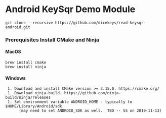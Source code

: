 
# Android KeySqr Demo Module

```
git clone --recursive https://github.com/dicekeys/read-keysqr-android.git
```

### Prerequisites Install CMake and Ninja

#### MacOS

```
brew install cmake
brew install ninja
```

#### Windows
```
 1. Download and install CMake version >= 3.15.0. https://cmake.org/
 1. Download ninja-build. https://github.com/ninja-build/ninja/releases
 1. Set environment variable ANDROID_HOME - typically to $HOME/Library/Android/sdk
      (may need to set ANDROID_SDK as well.  TBD -- SS on 2019-11-13)
```

